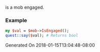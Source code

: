 is a mob engaged.
### Example

```perl
my $val = $mob->IsEngaged();
quest::say($val); # Returns bool
```


Generated On 2018-01-15T13:04:48-08:00